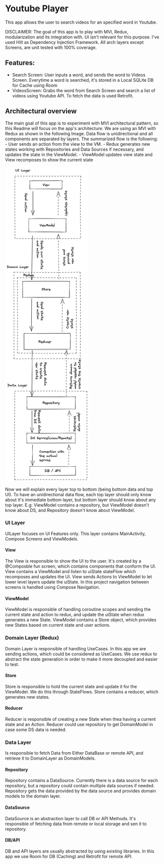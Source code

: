 # Youtube Player
This app allows the user to search videos for an specified word in Youtube.

DISCLAIMER: The goal of this app is to play with MVI, Redux, modularization and its integration with.
UI isn't relevant for this purpose. I've used Hilt as Dependency Injection Framework. All arch 
layers except Screens, are unit tested with 100% coverage.

## Features:
 - Search Screen: User inputs a word, and sends the word to Videos Screen. Everytime a word is 
                  searched, it's stored in a Local SQLite DB for Cache using Room
 - VideosScreen: Grabs the word from Search Screen and search a list of videos using Youtube API.
                 To fetch the data is used Retrofit.

## Architectural overview
The main goal of this app is to experiment with MVI architectural pattern, so this Readme will focus
on the app's architecture. We are using an MVI with Redux as shown in the following Image. Data flow
is unidirectional and all components are separated by layers. The summarized flow is the following:
    - User sends an action from the view to the VM.
    - Redux generates new states working with Repositories and Data Sources if necessary, and updates
      the state in the ViewModel.
    - ViewModel updates view state and View recomposes to show the current state

![Arch Image](youtube_app_arch_overview.png)

Now we will explain every layer top to bottom (being bottom data and top UI). To have an 
unidirectional data flow, each top layer should only know about it's immediate bottom layer, but
bottom layer should know about any top layer. E.g: ViewModel contains a repository, but ViewModel
doesn't know about DS, and Repository doesn't know about ViewModel.

### UI Layer
UILayer focuses on UI Features only. This layer contains MainActivity, Compose Screens and ViewModels.

#### View
The View is responsible to show the UI to the user. It's created by a @Composble fun screen,
which contains components that conform the UI. View contains a ViewModel and listen to uiState stateFlow
which recomposes and updates the UI. View sends Actions to ViewModel to let lower level layers update
the uiState. In this project navigation between screens is handled using Compose Navigation.

#### ViewModel
ViewModel is responsible of handling coroutine scopes and sending the current state and action to redux, and update the uiState when
redux generates a new State. ViewModel contains a Store object, which provides new States based on 
current state and user actions.

### Domain Layer (Redux)
Domain Layer is responsible of handling UseCases. In this app we are sending actions, which could be
considered as UseCases. We use redux to abstract the state generation in order to make it more
decoupled and easier to test.

#### Store
Store is responsible to hold the current state and update it for the ViewModel. We do this through 
StateFlows. Store contains a reducer, which generates new states.

#### Reducer
Reducer is responsible of creating a new State when thea having a current state and an Action. 
Reducer could use repository to get DomainModel in case some DS data is needed.

### Data Layer
Is responsible to fetch Data from Either DataBase or remote API, and retrieve it to DomainLayer as 
DomainModels.

#### Repository
Repository contains a DataSource. Currently there is a data source for each repository, but a repository
could contain multiple data sources if needed. Repository gets the data provided by the data source and 
provides domain models to the domain layer.

#### DataSource
DataSource is an abstraction layer to call DB or API Methods. It's responsible of fetching data from 
remote or local storage and sen it to repository.

#### DB/API
DB and API layers are usually abstracted by using existing libraries. In this app we use Room for DB 
(Caching) and Retrofit for remote API.